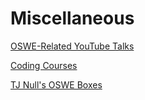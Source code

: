 # Miscellaneous 

[OSWE-Related YouTube Talks](https://youtube.com/playlist?list=PLwvifWoWyqwqkmJ3ieTG6uXUSuid95L33)

[Coding Courses](https://youtube.com/playlist?list=PLDeogY2Qr-tERgnpi1CTEmzjPGzwFuNHa)

[TJ Null's OSWE Boxes](https://docs.google.com/spreadsheets/u/1/d/1dwSMIAPIam0PuRBkCiDI88pU3yzrqqHkDtBngUHNCw8/htmlview#)
